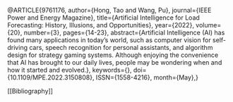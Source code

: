 @ARTICLE{9761176,  author={Hong, Tao and Wang, Pu},  journal={IEEE Power and Energy Magazine},   title={Artificial Intelligence for Load Forecasting: History, Illusions, and Opportunities},   year={2022},  volume={20},  number={3},  pages={14-23},  abstract={Artificial Intelligence (AI) has found many applications in today’s world, such as computer vision for self-driving cars, speech recognition for personal assistants, and algorithm design for strategy gaming systems. Although enjoying the convenience that AI has brought to our daily lives, people may be wondering when and how it started and evolved.},  keywords={},  doi={10.1109/MPE.2022.3150808},  ISSN={1558-4216},  month={May},}

[[Bibliography]]